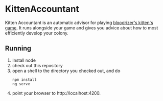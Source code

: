 # KittenAccountant

Kitten Accountant is an automatic advisor for playing [bloodrizer's kitten's game](http://bloodrizer.ru/games/kittens/). It runs alongside your game and gives you advice about how to most efficiently develop your colony. 

## Running

1. Install node
2. check out this repository
3. open a shell to the directory you checked out, and do
    ```
    npm install
    ng serve
    ```
4. point your browser to http://localhost:4200.
